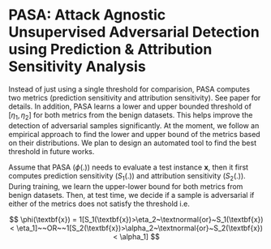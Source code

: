 # PASA: Attack Agnostic Unsupervised Adversarial Detection using Prediction \& Attribution Sensitivity Analysis

Instead of just using a single threshold for comparision, PASA computes two metrics (prediction sensitivity and attribution sensitivity). See paper for details. In addition, PASA learns a lower and upper bounded threshold of $[\eta_1, \eta_2]$ for both metrics from the benign datasets. This helps improve the detection of adversarial samples significantly. At the moment, we follow an empirical approach to find the lower and upper bound of the metrics based on their distributions. We plan to design an automated tool to find the best threshold in future works.

Assume that PASA ($\phi$(.)) needs to evaluate a test instance $\textbf{x}$, then it first computes prediction sensitivity ($S_1$(.)) and attribution sensitivity ($S_2$(.)). During training, we learn the upper-lower bound for both metrics from benign datasets. Then, at test time, we decide if a sample is adversarial if either of the metrics does not satisfy the threshold i.e.

$$
\phi(\textbf{x}) = 1[S_1(\textbf{x})>\eta_2~\textnormal{or}~S_1(\textbf{x}) < \eta_1]~~OR~~1[S_2(\textbf{x})>\alpha_2~\textnormal{or}~S_2(\textbf{x}) < \alpha_1]
$$